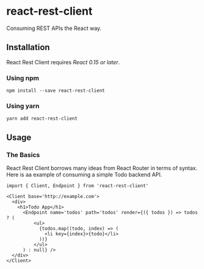 # react-rest-client
Consuming REST APIs the React way.

## Installation
React Rest Client requires *React 0.15 or later*.


### Using npm
```
npm install --save react-rest-client
```

### Using yarn
```
yarn add react-rest-client
```

## Usage
### The Basics
React Rest Client borrows many ideas from React Router in terms of syntax. Here is aa example of consuming a simple Todo backend API.

```
import { Client, Endpoint } from 'react-rest-client'

<Client base='http://example.com'>
  <div>
    <h1>Todo App</h1>
      <Endpoint name='todos' path='todos' render={({ todos }) => todos ? (
          <ul>
            {todos.map((todo, index) => (
              <li key={index}>{todo}</li>
            ))}
          </ul>
      ) : null} />
  </div>
</Client>
```
